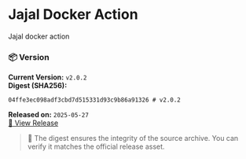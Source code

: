 # Jajal Docker Action

Jajal docker action

### 📦 Version
**Current Version:** `v2.0.2`  
**Digest (SHA256):**
```
04ffe3ec098adf3cbd7d515331d93c9b86a91326 # v2.0.2
```
**Released on:** `2025-05-27`  
[🔗 View Release](https://github.com/your-user/your-repo/releases/tag/v1.2.3)
> 🔐 The digest ensures the integrity of the source archive. You can verify it matches the official release asset.
